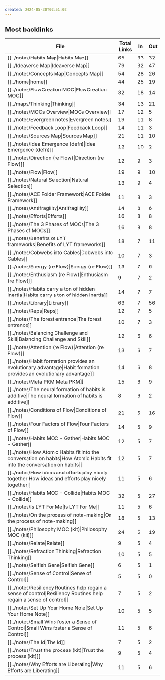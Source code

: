 ```yaml
---
created: 2024-05-30T02:51:02
---
```

## Most backlinks
| File                                                                                                                      | Total Links | In | Out |
| ------------------------------------------------------------------------------------------------------------------------- | ----------- | -- | --- |
| [[../notes/Habits Map\|Habits Map]]                                                                                       | 65          | 33 | 32  |
| [[../Ideaverse Map\|Ideaverse Map]]                                                                                       | 79          | 32 | 47  |
| [[../notes/Concepts Map\|Concepts Map]]                                                                                   | 54          | 28 | 26  |
| [[../home\|home]]                                                                                                         | 44          | 25 | 19  |
| [[../notes/FlowCreation MOC\|FlowCreation MOC]]                                                                           | 32          | 18 | 14  |
| [[../maps/Thinking\|Thinking]]                                                                                            | 34          | 13 | 21  |
| [[../notes/MOCs Overview\|MOCs Overview]]                                                                                 | 17          | 12 | 5   |
| [[../notes/Evergreen notes\|Evergreen notes]]                                                                             | 19          | 11 | 8   |
| [[../notes/Feedback Loop\|Feedback Loop]]                                                                                 | 14          | 11 | 3   |
| [[../notes/Sources Map\|Sources Map]]                                                                                     | 21          | 11 | 10  |
| [[../notes/Idea Emergence (defn)\|Idea Emergence (defn)]]                                                                 | 12          | 10 | 2   |
| [[../notes/Direction (re Flow)\|Direction (re Flow)]]                                                                     | 12          | 9  | 3   |
| [[../notes/Flow\|Flow]]                                                                                                   | 19          | 9  | 10  |
| [[../notes/Natural Selection\|Natural Selection]]                                                                         | 13          | 9  | 4   |
| [[../notes/ACE Folder Framework\|ACE Folder Framework]]                                                                   | 11          | 8  | 3   |
| [[../notes/Antifragility\|Antifragility]]                                                                                 | 14          | 8  | 6   |
| [[../notes/Efforts\|Efforts]]                                                                                             | 16          | 8  | 8   |
| [[../notes/The 3 Phases of MOCs\|The 3 Phases of MOCs]]                                                                   | 16          | 8  | 8   |
| [[../notes/Benefits of LYT frameworks\|Benefits of LYT frameworks]]                                                       | 18          | 7  | 11  |
| [[../notes/Cobwebs into Cables\|Cobwebs into Cables]]                                                                     | 10          | 7  | 3   |
| [[../notes/Energy (re Flow)\|Energy (re Flow)]]                                                                           | 13          | 7  | 6   |
| [[../notes/Enthusiasm (re Flow)\|Enthusiasm (re Flow)]]                                                                   | 9           | 7  | 2   |
| [[../notes/Habits carry a ton of hidden inertia\|Habits carry a ton of hidden inertia]]                                   | 14          | 7  | 7   |
| [[../notes/Library\|Library]]                                                                                             | 63          | 7  | 56  |
| [[../notes/Reps\|Reps]]                                                                                                   | 12          | 7  | 5   |
| [[../notes/The forest entrance\|The forest entrance]]                                                                     | 10          | 7  | 3   |
| [[../notes/Balancing Challenge and Skill\|Balancing Challenge and Skill]]                                                 | 12          | 6  | 6   |
| [[../notes/Attention (re Flow)\|Attention (re Flow)]]                                                                     | 13          | 6  | 7   |
| [[../notes/Habit formation provides an evolutionary advantage\|Habit formation provides an evolutionary advantage]]       | 14          | 6  | 8   |
| [[../notes/Meta PKM\|Meta PKM]]                                                                                           | 15          | 6  | 9   |
| [[../notes/The neural formation of habits is additive\|The neural formation of habits is additive]]                       | 8           | 6  | 2   |
| [[../notes/Conditions of Flow\|Conditions of Flow]]                                                                       | 21          | 5  | 16  |
| [[../notes/Four Factors of Flow\|Four Factors of Flow]]                                                                   | 14          | 5  | 9   |
| [[../notes/Habits MOC - Gather\|Habits MOC - Gather]]                                                                     | 12          | 5  | 7   |
| [[../notes/How Atomic Habits fit into the conversation on habits\|How Atomic Habits fit into the conversation on habits]] | 12          | 5  | 7   |
| [[../notes/How ideas and efforts play nicely together\|How ideas and efforts play nicely together]]                       | 11          | 5  | 6   |
| [[../notes/Habits MOC - Collide\|Habits MOC - Collide]]                                                                   | 32          | 5  | 27  |
| [[../notes/Is LYT For Me\|Is LYT For Me]]                                                                                 | 11          | 5  | 6   |
| [[../notes/On the process of note-making\|On the process of note-making]]                                                 | 18          | 5  | 13  |
| [[../notes/Philosophy MOC (kit)\|Philosophy MOC (kit)]]                                                                   | 24          | 5  | 19  |
| [[../notes/Relate\|Relate]]                                                                                               | 9           | 5  | 4   |
| [[../notes/Refraction Thinking\|Refraction Thinking]]                                                                     | 10          | 5  | 5   |
| [[../notes/Selfish Gene\|Selfish Gene]]                                                                                   | 6           | 5  | 1   |
| [[../notes/Sense of Control\|Sense of Control]]                                                                           | 5           | 5  | 0   |
| [[../notes/Resiliency Routines help regain a sense of control\|Resiliency Routines help regain a sense of control]]       | 7           | 5  | 2   |
| [[../notes/Set Up Your Home Note\|Set Up Your Home Note]]                                                                 | 10          | 5  | 5   |
| [[../notes/Small Wins foster a Sense of Control\|Small Wins foster a Sense of Control]]                                   | 11          | 5  | 6   |
| [[../notes/The Id\|The Id]]                                                                                               | 7           | 5  | 2   |
| [[../notes/Trust the process (kit)\|Trust the process (kit)]]                                                             | 9           | 5  | 4   |
| [[../notes/Why Efforts are Liberating\|Why Efforts are Liberating]]                                                       | 11          | 5  | 6   |


